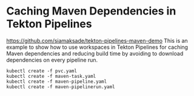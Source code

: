 # Caching Maven Dependencies in Tekton Pipelines
https://github.com/siamaksade/tekton-pipelines-maven-demo
This is an example to show how to use workspaces in Tekton Pipelines for caching Maven dependencies and reducing build time by avoiding to download dependencies on every pipeline run.


```
kubectl create -f pvc.yaml
kubectl create -f maven-task.yaml
kubectl create -f maven-pipeline.yaml
kubectl create -f maven-pipelinerun.yaml
```